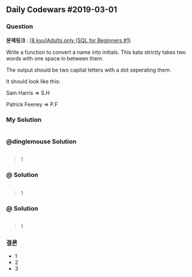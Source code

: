 Daily Codewars #2019-03-01
--------------------------

### Question

**문제링크** : [[8 kyu]Adults only (SQL for Beginners #1)](https://www.codewars.com/kata/adults-only-sql-for-beginners-number-1)

Write a function to convert a name into initials. This kata strictly takes two words with one space in between them.

The output should be two capital letters with a dot seperating them.

It should look like this:

Sam Harris => S.H

Patrick Feeney => P.F

### My Solution

```sql

```

### @dinglemouse Solution

```sql
```

> 1

### @ Solution

```sql

```

> 1

### @ Solution

```sql

```

> 1

### 결론

-	1
-	2
-	3
